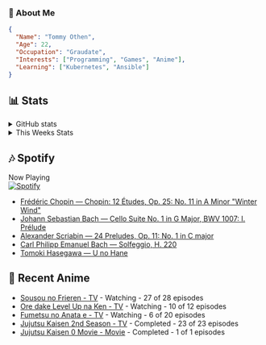 ### 👋 About Me
```json
{
  "Name": "Tommy Othen",
  "Age": 22,
  "Occupation": "Graudate",
  "Interests": ["Programming", "Games", "Anime"],
  "Learning": ["Kubernetes", "Ansible"]
}
```

## 📊 Stats
<details>
  <summary>GitHub stats</summary>
  <a href="https://github.com/anuraghazra/github-readme-stats">
    <img src="https://github-readme-stats.vercel.app/api?username=tommyothen&show_icons=true&count_private=true&hide=prs,issues">
  </a>
</details>

<details>
  <summary>This Weeks Stats</summary>
  <a href="https://github.com/anuraghazra/github-readme-stats">
    <img src="https://github-readme-stats.vercel.app/api/wakatime?username=tommyothen&cache_seconds=1800&custom_title=Top%20Languages">
  </a>
</details>

## 🎶 Spotify
Now Playing\
[![Spotify](https://novatorem-dasushiasian.vercel.app/api/spotify)](https://open.spotify.com/user/g90805640970)
<!-- LASTFM:START -->
* [Frédéric Chopin — Chopin: 12 Études, Op. 25: No. 11 in A Minor &quot;Winter Wind&quot;](https://www.last.fm/music/Fr%C3%A9d%C3%A9ric+Chopin/_/Chopin:+12+%C3%89tudes,+Op.+25:+No.+11+in+A+Minor+%22Winter+Wind%22)
* [Johann Sebastian Bach — Cello Suite No. 1 in G Major, BWV 1007: I. Prélude](https://www.last.fm/music/Johann+Sebastian+Bach/_/Cello+Suite+No.+1+in+G+Major,+BWV+1007:+I.+Pr%C3%A9lude)
* [Alexander Scriabin — 24 Preludes, Op. 11: No. 1 in C major](https://www.last.fm/music/Alexander+Scriabin/_/24+Preludes,+Op.+11:+No.+1+in+C+major)
* [Carl Philipp Emanuel Bach — Solfeggio, H. 220](https://www.last.fm/music/Carl+Philipp+Emanuel+Bach/_/Solfeggio,+H.+220)
* [Tomoki Hasegawa — U no Hane](https://www.last.fm/music/Tomoki+Hasegawa/_/U+no+Hane)<!-- LASTFM:END -->

## 🗻 Recent Anime
<!-- ANIME-LIST:START -->
* [Sousou no Frieren - TV](https://myanimelist.net/anime/52991/Sousou_no_Frieren) - Watching - 27 of 28 episodes
* [Ore dake Level Up na Ken - TV](https://myanimelist.net/anime/52299/Ore_dake_Level_Up_na_Ken) - Watching - 10 of 12 episodes
* [Fumetsu no Anata e - TV](https://myanimelist.net/anime/41025/Fumetsu_no_Anata_e) - Watching - 6 of 20 episodes
* [Jujutsu Kaisen 2nd Season - TV](https://myanimelist.net/anime/51009/Jujutsu_Kaisen_2nd_Season) - Completed - 23 of 23 episodes
* [Jujutsu Kaisen 0 Movie - Movie](https://myanimelist.net/anime/48561/Jujutsu_Kaisen_0_Movie) - Completed - 1 of 1 episodes<!-- ANIME-LIST:END -->
